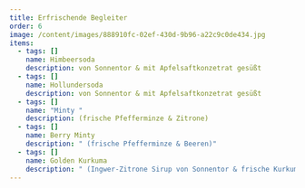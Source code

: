 ```yaml
---
title: Erfrischende Begleiter
order: 6
image: /content/images/888910fc-02ef-430d-9b96-a22c9c0de434.jpg
items:
  - tags: []
    name: Himbeersoda
    description: von Sonnentor & mit Apfelsaftkonzetrat gesüßt
  - tags: []
    name: Hollundersoda
    description: von Sonnentor & mit Apfelsaftkonzetrat gesüßt
  - tags: []
    name: "Minty "
    description: (frische Pfefferminze & Zitrone)
  - tags: []
    name: Berry Minty
    description: " (frische Pfefferminze & Beeren)"
  - tags: []
    name: Golden Kurkuma
    description: " (Ingwer-Zitrone Sirup von Sonnentor & frische Kurkuma)"
---
```

